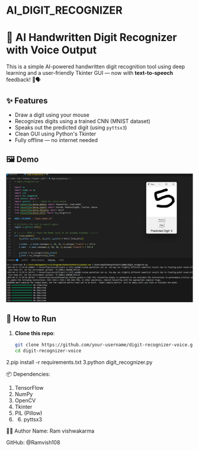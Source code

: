 # AI_DIGIT_RECOGNIZER
# 🧠 AI Handwritten Digit Recognizer with Voice Output

This is a simple AI-powered handwritten digit recognition tool using deep learning and a user-friendly Tkinter GUI — now with **text-to-speech** feedback! 🎤🗣️

## ✨ Features

- Draw a digit using your mouse
- Recognizes digits using a trained CNN (MNIST dataset)
- Speaks out the predicted digit (using `pyttsx3`)
- Clean GUI using Python's Tkinter
- Fully offline — no internet needed

## 🖼️ Demo

![Digit Recognizer Demo](Screenshot%202025-04-13%20134118.png)


## 🚀 How to Run

1. **Clone this repo**:
   ```bash
   git clone https://github.com/your-username/digit-recognizer-voice.git
   cd digit-recognizer-voice
 2.pip install -r requirements.txt
 3.python digit_recognizer.py


📦 Dependencies:
 1) TensorFlow
 2) NumPy
 3) OpenCV
 4) Tkinter
 5) PIL (Pillow)
 6) 6) pyttsx3

👨‍💻 Author
Name: Ram vishwakarma

GitHub: @Ramvish108
